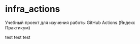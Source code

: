 # infra_actions
Учебный проект для изучения работы GitHub Actions (Яндекс Практикум)

test test test